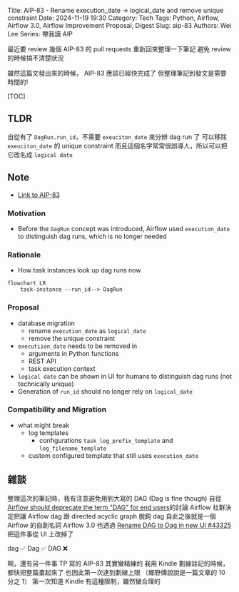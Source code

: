 Title: AIP-83 - Rename execution_date -> logical_date and remove unique constraint
Date: 2024-11-19 19:30
Category: Tech
Tags: Python, Airflow, Airflow 3.0, Airflow Improvement Proposal, Digest
Slug: aip-83
Authors: Wei Lee
Series: 帶我讀 AIP

最近要 review 幾個 AIP-83 的 pull requests
重新回來整理一下筆記
避免 review 的時候搞不清楚狀況

<!--more-->

雖然這篇文發出來的時候， AIP-83 應該已經快完成了
但整理筆記到發文是需要時間的!

[TOC]

## TLDR
自從有了 `DagRun.run_id`，不需要 `exeuciton_date` 來分辨 dag run 了
可以移除 `exeuciton_date` 的 unique constraint
而且這個名字常常很誤導人，所以可以把它改名成 `logical date`

## Note

* [Link to AIP-83][AIP-83]

### Motivation
* Before the `DagRun` concept was introduced, Airflow used `execution_date` to distinguish dag runs, which is no longer needed

### Rationale
* How task instances look up dag runs now

```mermaid
flowchart LR
    task-instance --run_id--> DagRun
```

### Proposal
* database migration
    * rename `execution_date` as `logical_date`
    * remove the unique constraint
* `executiion_date` needs to be removed in
    * arguments in Python functions
    * REST API
    * task execution context
* `logical date` can be shown in UI for humans to distinguish dag runs (not  technically unique)
* Generation of `run_id` should no longer rely on `logical_date`

### Compatibility and Migration
* what might break
    * log templates
        * configurations `task_log_prefix_template` and `log_filename_template`
    * custom configured template that still uses `execution_date`

## 雜談
整理這次的筆記時，我有注意避免用到大寫的 DAG (Dag is fine though)
自從[Airflow should deprecate the term "DAG" for end users]的討論
Airflow 社群決定把讓 Airflow dag 跟 directed acyclic graph 脫鉤
dag 自此之後就是一個 Airflow 的自創名詞
Airflow 3.0 也透過 [Rename DAG to Dag in new UI #43325] 把這件事從 UI 上改掉了

dag ✅
Dag ✅
DAG ❌

啊，還有另一件事
TP 寫的 AIP-83 其實蠻精練的
我用 Kindle 劃線註記的時候，都快把整篇畫起來了
也因此第一次達到劃線上限
（鄉野傳說說是一篇文章的 10 分之 1）
第一次知道 Kindle 有這種限制，雖然蠻合理的

[AIP-83]: https://cwiki.apache.org/confluence/display/AIRFLOW/AIP-83+Rename+execution_date+-%3E+logical_date+and+remove+unique+constraint
[Airflow should deprecate the term "DAG" for end users]: https://lists.apache.org/thread/lktrzqkzrpvc1cyctxz7zxfmc0fwtq2j
[Rename DAG to Dag in new UI #43325]: https://github.com/apache/airflow/pull/43325
